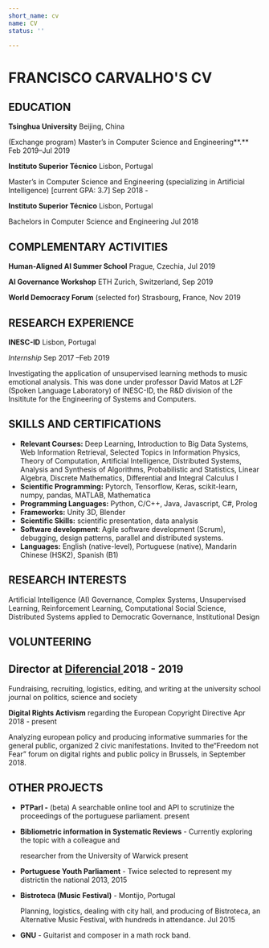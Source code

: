 ```yaml
---
short_name: cv
name: CV
status: ''

---
```

# **FRANCISCO CARVALHO'S CV**

## **EDUCATION**

**Tsinghua University** Beijing, China

(Exchange program) Master’s in Computer Science and Engineering**.** Feb 2019–Jul 2019

**Instituto Superior Técnico** Lisbon, Portugal

Master’s in Computer Science and Engineering (specializing in Artificial Intelligence) \[current GPA: 3.7\] Sep 2018 -

**Instituto Superior Técnico** Lisbon, Portugal

Bachelors in Computer Science and Engineering Jul 2018

## **COMPLEMENTARY ACTIVITIES**

**Human-Aligned AI Summer School** Prague, Czechia, Jul 2019

**AI Governance Workshop** ETH Zurich, Switzerland, Sep 2019

**World Democracy Forum** (selected for) Strasbourg, France, Nov 2019

## **RESEARCH EXPERIENCE**

**INESC-ID** Lisbon, Portugal

_Internship_ Sep 2017 –Feb 2019

Investigating the application of unsupervised learning methods to music emotional analysis. This was done under professor David Matos at L2F (Spoken Language Laboratory) of INESC-ID, the R&D division of the Insititute for the Engineering of Systems and Computers.

## **SKILLS AND CERTIFICATIONS**

* **Relevant Courses:** Deep Learning, Introduction to Big Data Systems, Web Information Retrieval, Selected Topics in Information Physics, Theory of Computation, Artificial Intelligence, Distributed Systems, Analysis and Synthesis of Algorithms, Probabilistic and Statistics, Linear Algebra, Discrete Mathematics, Differential and Integral Calculus I
* **Scientific Programming:** Pytorch, Tensorflow, Keras, scikit-learn, numpy, pandas, MATLAB, Mathematica
* **Programming Languages:** Python, C/C++, Java, Javascript, C#, Prolog
* **Frameworks:** Unity 3D, Blender
* **Scientific Skills:** scientific presentation, data analysis
* **Software development**: Agile software development (Scrum), debugging, design patterns, parallel and distributed systems.
* **Languages:** English (native-level), Portuguese (native), Mandarin Chinese (HSK2), Spanish (B1)

## **RESEARCH INTERESTS**

Artificial Intelligence (AI) Governance, Complex Systems, Unsupervised Learning, Reinforcement Learning, Computational Social Science, Distributed Systems applied to Democratic Governance, Institutional Design

## **VOLUNTEERING**

## **Director** at [Diferencial ](https://diferencial.tecnico.ulisboa.pt/)2018 - 2019

Fundraising, recruiting, logistics, editing, and writing at the university school journal on politics, science and society

**Digital Rights Activism** regarding the European Copyright Directive Apr 2018 - present

Analyzing european policy and producing informative summaries for the general public, organized 2 civic manifestations. Invited to the“Freedom not Fear” forum on digital rights and public policy in Brussels, in September 2018.

## **OTHER PROJECTS**

* **PTParl -** (beta) A searchable online tool and API to scrutinize the proceedings of the portuguese parliament. present
* **Bibliometric information in Systematic Reviews** - Currently exploring the topic with a colleague and

  researcher from the University of Warwick present
* **Portuguese Youth Parliament** - Twice selected to represent my districtin the national 2013, 2015
* **Bistroteca (Music Festival)** - Montijo, Portugal

  Planning, logistics, dealing with city hall, and producing of Bistroteca, an Alternative Music Festival, with hundreds in attendance. Jul 2015
* **GNU** - Guitarist and composer in a math rock band.